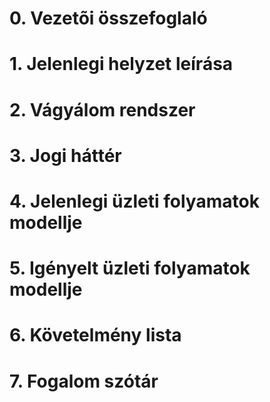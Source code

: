 # 0. Vezetõi összefoglaló

# 1. Jelenlegi helyzet leírása

# 2. Vágyálom rendszer

# 3. Jogi háttér

# 4. Jelenlegi üzleti folyamatok modellje

# 5. Igényelt üzleti folyamatok modellje

# 6. Követelmény lista

# 7. Fogalom szótár

